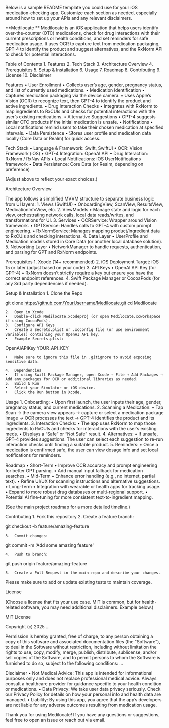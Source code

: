Below is a sample README template you could use for your iOS medication-checking app. Customize each section as needed, especially around how to set up your APIs and any relevant disclaimers.

**Medilocate
**
Medilocate is an iOS application that helps users identify over-the-counter (OTC) medications, check for drug interactions with their current prescriptions or health conditions, and set reminders for safe medication usage. It uses OCR to capture text from medication packaging, GPT-4 to identify the product and suggest alternatives, and the RxNorm API to check for potential interactions.

Table of Contents
	1.	Features
	2.	Tech Stack
	3.	Architecture Overview
	4.	Prerequisites
	5.	Setup & Installation
	6.	Usage
	7.	Roadmap
	8.	Contributing
	9.	License
	10.	Disclaimer

Features
	•	User Enrollment
	•	Collects user’s age, gender, pregnancy status, and list of currently used medications.
	•	Medication Identification
	•	Captures medication packaging via the device camera.
	•	Uses Apple’s Vision (OCR) to recognize text, then GPT-4 to identify the product and active ingredients.
	•	Drug Interaction Checks
	•	Integrates with RxNorm to map ingredients to RxCUIs and checks for potential interactions with the user’s existing medications.
	•	Alternative Suggestions
	•	GPT-4 suggests similar OTC products if the initial medication is unsafe.
	•	Notifications
	•	Local notifications remind users to take their chosen medication at specified intervals.
	•	Data Persistence
	•	Stores user profile and medication data locally (Core Data or Realm) for quick access.

Tech Stack
	•	Language & Framework: Swift, SwiftUI
	•	OCR: Vision Framework (iOS)
	•	GPT-4 Integration: OpenAI API
	•	Drug Interaction: RxNorm / RxNav APIs
	•	Local Notifications: iOS UserNotifications framework
	•	Data Persistence: Core Data (or Realm, depending on preference)

(Adjust above to reflect your exact choices.)

Architecture Overview

The app follows a simplified MVVM structure to separate business logic from UI layers:
	1.	Views (SwiftUI)
	•	OnboardingView, ScanView, ResultsView, MedicationInfoView, etc.
	2.	ViewModels
	•	Manage state and logic for each view, orchestrating network calls, local data reads/writes, and transformations for UI.
	3.	Services
	•	OCRService: Wrapper around Vision framework.
	•	GPTService: Handles calls to GPT-4 with custom prompt engineering.
	•	RxNormService: Manages mapping product/ingredient data to RxCUIs and checking interactions.
	4.	Data Layer
	•	UserProfile and Medication models stored in Core Data (or another local database solution).
	5.	Networking Layer
	•	NetworkManager to handle requests, authentication, and parsing for GPT and RxNorm endpoints.
 

Prerequisites
	1.	Xcode (14+ recommended)
	2.	iOS Deployment Target: iOS 15 or later (adjust based on your code)
	3.	API Keys
	•	OpenAI API Key (for GPT-4)
	•	RxNorm doesn’t strictly require a key but ensure you have the correct endpoint references.
	4.	Swift Package Manager or CocoaPods (for any 3rd party dependencies if needed).

Setup & Installation
	1.	Clone the Repo

git clone https://github.com/YourUsername/Medilocate.git
cd Medilocate


	2.	Open in Xcode
	•	Double-click Medilocate.xcodeproj (or open Medilocate.xcworkspace if using CocoaPods).
	3.	Configure API Keys
	•	Create a Secrets.plist or .xcconfig file (or use environment variables) containing your OpenAI API key.
	•	Example Secrets.plist:

<?xml version="1.0" encoding="UTF-8"?>
<!DOCTYPE plist PUBLIC "-//Apple//DTD PLIST 1.0//EN" 
     "http://www.apple.com/DTDs/PropertyList-1.0.dtd">
<plist version="1.0">
<dict>
    <key>OpenAIAPIKey</key>
    <string>YOUR_API_KEY</string>
</dict>
</plist>


	•	Make sure to ignore this file in .gitignore to avoid exposing sensitive data.

	4.	Dependencies
	•	If using Swift Package Manager, open Xcode → File → Add Packages → Add any packages for OCR or additional libraries as needed.
	5.	Build & Run
	•	Select your Simulator or iOS device.
	•	Click the Run button in Xcode.

Usage
	1.	Onboarding:
	•	Upon first launch, the user inputs their age, gender, pregnancy status, and current medications.
	2.	Scanning a Medication:
	•	Tap Scan → the camera view appears → capture or select a medication package image → OCR processes the text → GPT-4 identifies the product and its ingredients.
	3.	Interaction Checks:
	•	The app uses RxNorm to map those ingredients to RxCUIs and checks for interactions with the user’s existing meds.
	•	Displays a “Safe” or “Not Safe” result.
	4.	Alternatives:
	•	If unsafe, GPT-4 provides suggestions. The user can select each suggestion to re-run interaction checks until finding a suitable product.
	5.	Reminders:
	•	Once a medication is confirmed safe, the user can view dosage info and set local notifications for reminders.

Roadmap
	•	Short-Term
	•	Improve OCR accuracy and prompt engineering for better GPT parsing.
	•	Add manual input fallback for medication searches.
	•	Mid-Term
	•	Enhance error handling (e.g., no internet, partial text).
	•	Refine UI/UX for scanning instructions and alternative suggestions.
	•	Long-Term
	•	Integration with wearable or health apps for tracking usage.
	•	Expand to more robust drug databases or multi-regional support.
	•	Potential AI fine-tuning for more consistent text-to-ingredient mapping.

(See the main project roadmap for a more detailed timeline.)

Contributing
	1.	Fork this repository
	2.	Create a feature branch:

git checkout -b feature/amazing-feature


	3.	Commit changes:

git commit -m 'Add some amazing feature'


	4.	Push to branch:

git push origin feature/amazing-feature


	5.	Create a Pull Request in the main repo and describe your changes.

Please make sure to add or update existing tests to maintain coverage.

License

(Choose a license that fits your use case. MIT is common, but for health-related software, you may need additional disclaimers. Example below.)

MIT License

Copyright (c) 2025 ...

Permission is hereby granted, free of charge, to any person obtaining a copy of 
this software and associated documentation files (the "Software"), to deal in 
the Software without restriction, including without limitation the rights to 
use, copy, modify, merge, publish, distribute, sublicense, and/or sell copies 
of the Software, and to permit persons to whom the Software is furnished to do 
so, subject to the following conditions: ...

Disclaimer
	•	Not Medical Advice: This app is intended for informational purposes only and does not replace professional medical advice. Always consult a healthcare provider for guidance specific to your health condition or medications.
	•	Data Privacy: We take user data privacy seriously. Check our Privacy Policy for details on how your personal info and health data are managed.
	•	Liability: By using this app, you agree that the app’s developers are not liable for any adverse outcomes resulting from medication usage.

Thank you for using Medilocate! If you have any questions or suggestions, feel free to open an issue or reach out via email.
